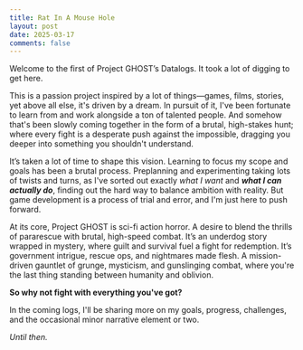 ```yaml
---
title: Rat In A Mouse Hole
layout: post
date: 2025-03-17
comments: false
---
```

Welcome to the first of Project GHOST’s Datalogs. It took a lot of digging to get here.

This is a passion project inspired by a lot of things—games, films, stories, yet above all else, it's driven by a dream. In pursuit of it, I've been fortunate to learn from and work alongside a ton of talented people. And somehow that's been slowly coming together in the form of a brutal, high-stakes hunt; where every fight is a desperate push against the impossible, dragging you deeper into something you shouldn't understand.

It’s taken a lot of time to shape this vision. Learning to focus my scope and goals has been a brutal process. Preplanning and experimenting taking lots of twists and turns, as I've sorted out exactly _what I want_ and _**what I can actually do**_, finding out the hard way to balance ambition with reality. But game development is a process of trial and error, and I'm just here to push forward.

At its core, Project GHOST is sci-fi action horror. A desire to blend the thrills of pararescue with brutal, high-speed combat. It’s an underdog story wrapped in mystery, where guilt and survival fuel a fight for redemption. It’s government intrigue, rescue ops, and nightmares made flesh. A mission-driven gauntlet of grunge, mysticism, and gunslinging combat, where you're the last thing standing between humanity and oblivion.

**So why not fight with everything you've got?**

In the coming logs, I'll be sharing more on my goals, progress, challenges, and the occasional minor narrative element or two.

_Until then._